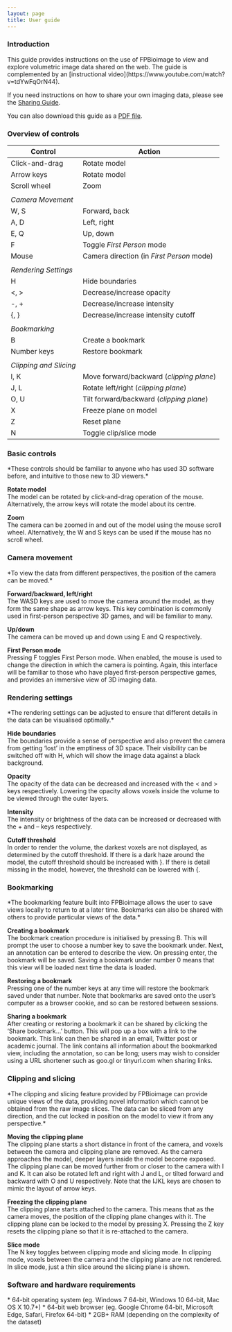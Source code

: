 ```yaml
---
layout: page
title: User guide
---
```


<script>
    str = '<ul id="subheadings"><li><a href="#overview">Overview of controls</a></li>' +
    '<li><a href="#basic">Basic controls</a></li>' +
    '<li><a href="#camera">Camera movement</a></li>' +
    '<li><a href="#rendering">Rendering settings</a></li>' +
    '<li><a href="#bookmarking">Bookmarking</a></li>' +
    '<li><a href="#clipping">Clipping and slicing</a></li>' +
    '<li><a href="#requirements">Software requirements</a></li></ul>';
    document.getElementById("subheadings/userGuide/").innerHTML = str;
</script>

<h3> Introduction </h3>
This guide provides instructions on the use of FPBioimage to view and explore volumetric image data shared on the web. The guide is complemented by an [instructional video](https://www.youtube.com/watch?v=tdYwFqOrN44).

If you need instructions on how to share your own imaging data, please see the [Sharing Guide](../sharingGuide/).

You can also download this guide as a [PDF file](../userGuide.pdf).

<h3 id="overview"> Overview of controls </h3>

|  Control | Action  |
|---|---|
| Click-and-drag | Rotate model |
| Arrow keys | Rotate model |
| Scroll wheel | Zoom |
|      |
| *Camera Movement* |
| W, S | Forward, back |
| A, D | Left, right |
| E, Q | Up, down |
| F | Toggle *First Person* mode |
| Mouse | Camera direction (in *First Person* mode) |
|     |
| *Rendering Settings* |
| H | Hide boundaries |
| <, > | Decrease/increase opacity |
| -, + | Decrease/increase intensity |
| {, } | Decrease/increase intensity cutoff |
|      |
| *Bookmarking* |
| B | Create a bookmark |
| Number keys | Restore bookmark |
|      |
| *Clipping and Slicing* |
| I, K | Move forward/backward (*clipping plane*) |
| J, L | Rotate left/right (*clipping plane*) |
| O, U | Tilt forward/backward (*clipping plane*) |
| X | Freeze plane on model |
| Z | Reset plane |
| N | Toggle clip/slice mode |

<h3 id="basic">Basic controls</h3>
*These controls should be familiar to anyone who has used 3D software before, and intuitive to those new to 3D viewers.*

**Rotate model**  
The model can be rotated by click-and-drag operation of the mouse. Alternatively, the arrow keys will rotate the model about its centre.

**Zoom**  
The camera can be zoomed in and out of the model using the mouse scroll wheel. Alternatively, the W and S keys can be used if the mouse has no scroll wheel.

<h3 id="camera">Camera movement</h3>
*To view the data from different perspectives, the position of the camera can be moved.*

**Forward/backward, left/right**  
The WASD keys are used to move the camera around the model, as they form the same shape as arrow keys. This key combination is commonly used in first-person perspective 3D games, and will be familiar to many.

**Up/down**  
The camera can be moved up and down using E and Q respectively.

**First Person mode**  
Pressing F toggles First Person mode. When enabled, the mouse is used to change the direction in which the camera is pointing. Again, this interface will be familiar to those who have played first-person perspective games, and provides an immersive view of 3D imaging data.

<h3 id="rendering">Rendering settings</h3>
*The rendering settings can be adjusted to ensure that different details in the data can be visualised optimally.*

**Hide boundaries**  
The boundaries provide a sense of perspective and also prevent the camera from getting ‘lost’ in the emptiness of 3D space. Their visibility can be switched off with H, which will show the image data against a black background.

**Opacity**  
The opacity of the data can be decreased and increased with the < and > keys respectively. Lowering the opacity allows voxels inside the volume to be viewed through the outer layers.

**Intensity**  
The intensity or brightness of the data can be increased or decreased with the + and – keys respectively.

**Cutoff threshold**  
In order to render the volume, the darkest voxels are not displayed, as determined by the cutoff threshold. If there is a dark haze around the model, the cutoff threshold should be increased with }. If there is detail missing in the model, however, the threshold can be lowered with {.

<h3 id="bookmarking">Bookmarking</h3>
*The bookmarking feature built into FPBioimage allows the user to save views locally to return to at a later time. Bookmarks can also be shared with others to provide particular views of the data.*

**Creating a bookmark**  
The bookmark creation procedure is initialised by pressing B. This will prompt the user to choose a number key to save the bookmark under. Next, an annotation can be entered to describe the view. On pressing enter, the bookmark will be saved. Saving a bookmark under number 0 means that this view will be loaded next time the data is loaded.

**Restoring a bookmark**  
Pressing one of the number keys at any time will restore the bookmark saved under that number. Note that bookmarks are saved onto the user’s computer as a browser cookie, and so can be restored between sessions.

**Sharing a bookmark**  
After creating or restoring a bookmark it can be shared by clicking the ‘Share bookmark…’ button. This will pop up a box with a link to the bookmark. This link can then be shared in an email, Twitter post or academic journal. The link contains all information about the bookmarked view, including the annotation, so can be long; users may wish to consider using a URL shortener such as goo.gl or tinyurl.com when sharing links.

<h3 id="clipping">Clipping and slicing</h3>
*The clipping and slicing feature provided by FPBioimage can provide unique views of the data, providing novel information which cannot be obtained from the raw image slices. The data can be sliced from any direction, and the cut locked in position on the model to view it from any perspective.*

**Moving the clipping plane**  
The clipping plane starts a short distance in front of the camera, and voxels between the camera and clipping plane are removed. As the camera approaches the model, deeper layers inside the model become exposed. The clipping plane can be moved further from or closer to the camera with I and K. It can also be rotated left and right with J and L, or tilted forward and backward with O and U respectively. Note that the IJKL keys are chosen to mimic the layout of arrow keys.

**Freezing the clipping plane**  
The clipping plane starts attached to the camera. This means that as the camera moves, the position of the clipping plane changes with it. The clipping plane can be locked to the model by pressing X. Pressing the Z key resets the clipping plane so that it is re-attached to the camera.

**Slice mode**  
The N key toggles between clipping mode and slicing mode. In clipping mode, voxels between the camera and the clipping plane are not rendered. In slice mode, just a thin slice around the slicing plane is shown.


<h3 id="requirements">Software and hardware requirements</h3>
* 64-bit operating system (eg. Windows 7 64-bit, Windows 10 64-bit, Mac OS X 10.7+)
* 64-bit web browser (eg. Google Chrome 64-bit, Microsoft Edge, Safari, Firefox 64-bit)
* 2GB+ RAM (depending on the complexity of the dataset)
